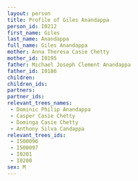 ```yaml
---
layout: person
title: Profile of Giles Anandappa
person_id: I0212
first_name: Giles
last_name: Anandappa
full_name: Giles Anandappa
mother: Anna Theresa Casie Chetty
mother_id: I0195
father: Michael Joseph Clement Anandappa
father_id: I0186
children:
children_ids:
partners:
partner_ids:
relevant_trees_names:
 - Dominic Philip Anandappa
 - Casper Casie Chetty
 - Dominga Casie Chetty
 - Anthony Silva Candappa
relevant_trees_ids:
 - I500096
 - I500097
 - I0201
 - I0200
sex: M
---
```


